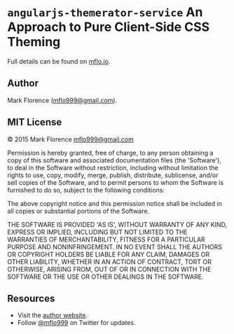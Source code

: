 # ```angularjs-themerator-service``` An Approach to Pure Client-Side CSS Theming


Full details can be found on [mflo.io](http://mflo.io/angularjs-themerator-service/).


## Author

Mark Florence (mflo999@gmail.com).


## MIT License

&copy; 2015 Mark Florence <mflo999@gmail.com>

Permission is hereby granted, free of charge, to any person obtaining
a copy of this software and associated documentation files (the
'Software'), to deal in the Software without restriction, including
without limitation the rights to use, copy, modify, merge, publish,
distribute, sublicense, and/or sell copies of the Software, and to
permit persons to whom the Software is furnished to do so, subject to
the following conditions:

The above copyright notice and this permission notice shall be
included in all copies or substantial portions of the Software.

THE SOFTWARE IS PROVIDED 'AS IS', WITHOUT WARRANTY OF ANY KIND,
EXPRESS OR IMPLIED, INCLUDING BUT NOT LIMITED TO THE WARRANTIES OF
MERCHANTABILITY, FITNESS FOR A PARTICULAR PURPOSE AND NONINFRINGEMENT.
IN NO EVENT SHALL THE AUTHORS OR COPYRIGHT HOLDERS BE LIABLE FOR ANY
CLAIM, DAMAGES OR OTHER LIABILITY, WHETHER IN AN ACTION OF CONTRACT,
TORT OR OTHERWISE, ARISING FROM, OUT OF OR IN CONNECTION WITH THE
SOFTWARE OR THE USE OR OTHER DEALINGS IN THE SOFTWARE.


## Resources

- Visit the [author website](http://mflo.io).
- Follow [@mflo999](https://twitter.com/#!/mflo999) on Twitter for updates.
